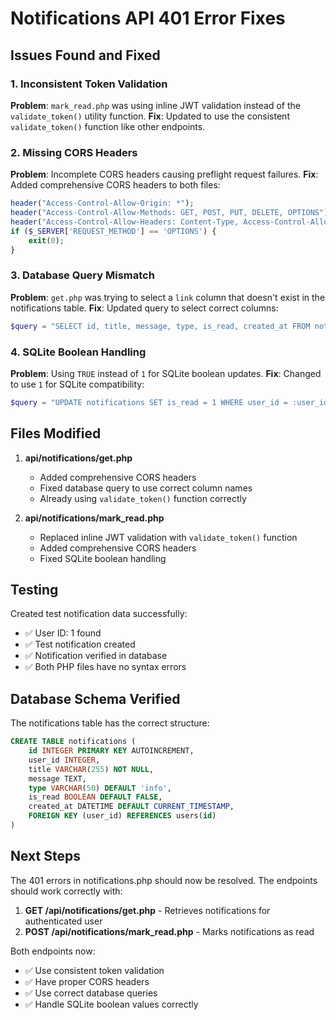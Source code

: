 # Notifications API 401 Error Fixes

## Issues Found and Fixed

### 1. Inconsistent Token Validation

**Problem**: `mark_read.php` was using inline JWT validation instead of the `validate_token()` utility function.
**Fix**: Updated to use the consistent `validate_token()` function like other endpoints.

### 2. Missing CORS Headers

**Problem**: Incomplete CORS headers causing preflight request failures.
**Fix**: Added comprehensive CORS headers to both files:

```php
header("Access-Control-Allow-Origin: *");
header("Access-Control-Allow-Methods: GET, POST, PUT, DELETE, OPTIONS");
header("Access-Control-Allow-Headers: Content-Type, Access-Control-Allow-Headers, Authorization, X-Requested-With");
if ($_SERVER['REQUEST_METHOD'] == 'OPTIONS') {
    exit(0);
}
```

### 3. Database Query Mismatch

**Problem**: `get.php` was trying to select a `link` column that doesn't exist in the notifications table.
**Fix**: Updated query to select correct columns:

```php
$query = "SELECT id, title, message, type, is_read, created_at FROM notifications WHERE user_id = :user_id ORDER BY created_at DESC LIMIT 10";
```

### 4. SQLite Boolean Handling

**Problem**: Using `TRUE` instead of `1` for SQLite boolean updates.
**Fix**: Changed to use `1` for SQLite compatibility:

```php
$query = "UPDATE notifications SET is_read = 1 WHERE user_id = :user_id";
```

## Files Modified

1. **api/notifications/get.php**
   - Added comprehensive CORS headers
   - Fixed database query to use correct column names
   - Already using `validate_token()` function correctly

2. **api/notifications/mark_read.php**
   - Replaced inline JWT validation with `validate_token()` function
   - Added comprehensive CORS headers
   - Fixed SQLite boolean handling

## Testing

Created test notification data successfully:

- ✅ User ID: 1 found
- ✅ Test notification created
- ✅ Notification verified in database
- ✅ Both PHP files have no syntax errors

## Database Schema Verified

The notifications table has the correct structure:

```sql
CREATE TABLE notifications (
    id INTEGER PRIMARY KEY AUTOINCREMENT,
    user_id INTEGER,
    title VARCHAR(255) NOT NULL,
    message TEXT,
    type VARCHAR(50) DEFAULT 'info',
    is_read BOOLEAN DEFAULT FALSE,
    created_at DATETIME DEFAULT CURRENT_TIMESTAMP,
    FOREIGN KEY (user_id) REFERENCES users(id)
)
```

## Next Steps

The 401 errors in notifications.php should now be resolved. The endpoints should work correctly with:

1. **GET /api/notifications/get.php** - Retrieves notifications for authenticated user
2. **POST /api/notifications/mark_read.php** - Marks notifications as read

Both endpoints now:

- ✅ Use consistent token validation
- ✅ Have proper CORS headers
- ✅ Use correct database queries
- ✅ Handle SQLite boolean values correctly
